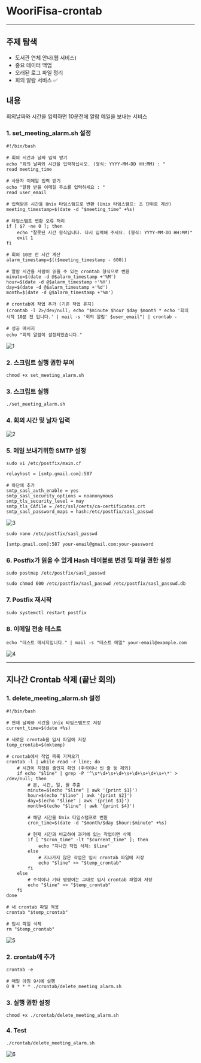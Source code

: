 # WooriFisa-crontab

---

## 주제 탐색

- 도서관 연체 안내(웹 서비스)
- 중요 데이터 백업
- 오래된 로그 파일 정리
- 회의 알람 서비스 ✅


## 내용

회의날짜와 시간을 입력하면 10분전에 알람 메일을 보내는 서비스

### 1. set_meeting_alarm.sh 설정

```
#!/bin/bash

# 회의 시간과 날짜 입력 받기
echo "회의 날짜와 시간을 입력하십시오. (형식: YYYY-MM-DD HH:MM) : "
read meeting_time

# 사용자 이메일 입력 받기
echo "알람 받을 이메일 주소를 입력하세요 : "
read user_email

# 입력받은 시간을 Unix 타임스탬프로 변환 (Unix 타임스탬프: 초 단위로 계산)
meeting_timestamp=$(date -d "$meeting_time" +%s)

# 타임스탬프 변환 오류 처리
if [ $? -ne 0 ]; then
    echo "잘못된 시간 형식입니다. 다시 입력해 주세요. (형식: YYYY-MM-DD HH:MM)"
    exit 1
fi

# 회의 10분 전 시간 계산
alarm_timestamp=$(($meeting_timestamp - 600))

# 알람 시간을 사람이 읽을 수 있는 crontab 형식으로 변환
minute=$(date -d @$alarm_timestamp +'%M')
hour=$(date -d @$alarm_timestamp +'%H')
day=$(date -d @$alarm_timestamp +'%d')
month=$(date -d @$alarm_timestamp +'%m')

# crontab에 작업 추가 (기존 작업 유지)
(crontab -l 2>/dev/null; echo "$minute $hour $day $month * echo '회의 시작 10분 전 입니다.' | mail -s '회의 알림' $user_email") | crontab -

# 성공 메시지
echo "회의 알람이 설정되었습니다."
```
![1](https://github.com/user-attachments/assets/8bb97590-47f0-4a63-a2b1-63bf3786cf29)


### 2. 스크립트 실행 권한 부여

```
chmod +x set_meeting_alarm.sh
```

### 3. 스크립트 실행

```
./set_meeting_alarm.sh
```

### 4. 회의 시간 및 날자 입력
![2](https://github.com/user-attachments/assets/867c49ef-7906-4fc0-a285-2e7d48d17740)




### 5. 메일 보내기위한 SMTP 설정

```
sudo vi /etc/postfix/main.cf

relayhost = [smtp.gmail.com]:587  

# 하단에 추가
smtp_sasl_auth_enable = yes
smtp_sasl_security_options = noanonymous
smtp_tls_security_level = may
smtp_tls_CAfile = /etc/ssl/certs/ca-certificates.crt
smtp_sasl_password_maps = hash:/etc/postfix/sasl_passwd

```
![3](https://github.com/user-attachments/assets/a26cecbd-0ccf-450b-9d6c-49cf33484d55)


```
sudo nano /etc/postfix/sasl_passwd

[smtp.gmail.com]:587 your-email@gmail.com:your-password
```




### 6. Postfix가 읽을 수 있게 Hash 테이블로 변경 및 파일 권한 설정

```
sudo postmap /etc/postfix/sasl_passwd

sudo chmod 600 /etc/postfix/sasl_passwd /etc/postfix/sasl_passwd.db
```

### 7. Postfix 재시작

```
sudo systemctl restart postfix
```

### 8. 이메일 전송 테스트

```
echo "테스트 메시지입니다." | mail -s "테스트 메일" your-email@example.com
```
![4](https://github.com/user-attachments/assets/03877622-2ac7-4432-bd45-0046a94b00bd)


---

## 지나간 Crontab 삭제 (끝난 회의)

### 1. delete_meeting_alarm.sh 설정

```
#!/bin/bash

# 현재 날짜와 시간을 Unix 타임스탬프로 저장
current_time=$(date +%s)

# 새로운 crontab을 임시 파일에 저장
temp_crontab=$(mktemp)

# crontab에서 작업 목록 가져오기
crontab -l | while read -r line; do
    # 시간이 지정된 줄인지 확인 (주석이나 빈 줄 등 제외)
    if echo "$line" | grep -P '^\s*\d+\s+\d+\s+\d+\s+\d+\s+\*' > /dev/null; then
        # 분, 시간, 일, 월 추출
        minute=$(echo "$line" | awk '{print $1}')
        hour=$(echo "$line" | awk '{print $2}')
        day=$(echo "$line" | awk '{print $3}')
        month=$(echo "$line" | awk '{print $4}')

        # 해당 시간을 Unix 타임스탬프로 변환
        cron_time=$(date -d "$month/$day $hour:$minute" +%s)

        # 현재 시간과 비교하여 과거에 있는 작업이면 삭제
        if [ "$cron_time" -lt "$current_time" ]; then
            echo "지나간 작업 삭제: $line"
        else
            # 지나가지 않은 작업은 임시 crontab 파일에 저장
            echo "$line" >> "$temp_crontab"
        fi
    else
        # 주석이나 기타 명령어는 그대로 임시 crontab 파일에 저장
        echo "$line" >> "$temp_crontab"
    fi
done

# 새 crontab 파일 적용
crontab "$temp_crontab"

# 임시 파일 삭제
rm "$temp_crontab"

```
![5](https://github.com/user-attachments/assets/91130230-f247-4805-8357-96fa48c24da6)


### 2. crontab에 추가

```
crontab -e

# 매일 아침 9시에 실행
0 9 * * * ./crontab/delete_meeting_alarm.sh
```

### 3. 실행 권한 설정

```
chmod +x ./crontab/delete_meeting_alarm.sh
```

### 4. Test

```
./crontab/delete_meeting_alarm.sh
```
![6](https://github.com/user-attachments/assets/7da75e5d-df74-4b23-b27c-37f1ab648b6e)
